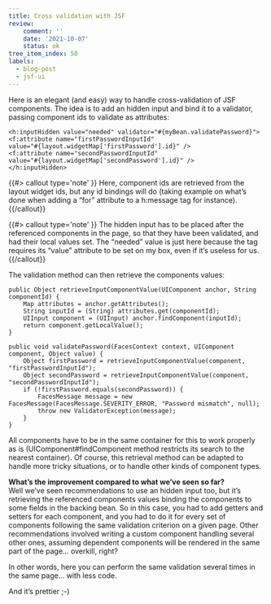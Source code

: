 ```yaml
---
title: Cross validation with JSF
review:
    comment: ''
    date: '2021-10-07'
    status: ok
tree_item_index: 50
labels:
  - blog-post
  - jsf-ui
---
```


Here is an elegant (and easy) way to handle cross-validation of JSF components. The idea is to add an hidden input and bind it to a validator, passing component ids to validate as attributes:
```
<h:inputHidden value="needed" validator="#{myBean.validatePassword}">
<f:attribute name="firstPasswordInputId"
value="#{layout.widgetMap['firstPassword'].id}" />
<f:attribute name="secondPasswordInputId"
value="#{layout.widgetMap['secondPassword'].id}" />
</h:inputHidden>
```

{{#> callout type='note' }}
Here, component ids are retrieved from the layout widget ids, but any id bindings will do (taking example on what’s done when adding a “for” attribute to a h:message tag for instance).
{{/callout}}

{{#> callout type='note' }}
The hidden input has to be placed after the referenced components in the page, so that they have been validated, and had their local values set.
The “needed” value is just here because the tag requires its “value” attribute to be set on my box, even if it’s useless for us.
{{/callout}}

The validation method can then retrieve the components values:
```
public Object retrieveInputComponentValue(UIComponent anchor, String componentId) {
    Map attributes = anchor.getAttributes();
    String inputId = (String) attributes.get(componentId);
    UIInput component = (UIInput) anchor.findComponent(inputId);
    return component.getLocalValue();
}

public void validatePassword(FacesContext context, UIComponent component, Object value) {
    Object firstPassword = retrieveInputComponentValue(component, "firstPasswordInputId");
    Object secondPassword = retrieveInputComponentValue(component, "secondPasswordInputId");
    if (!firstPassword.equals(secondPassword)) {
        FacesMessage message = new FacesMessage(FacesMessage.SEVERITY_ERROR, "Password mismatch", null);
        throw new ValidatorException(message);
    }
}
```

All components have to be in the same container for this to work properly as is (UIComponent#findComponent method restricts its search to the nearest container). Of course, this retrieval method can be adapted to handle more tricky situations, or to handle other kinds of component types.

**What’s the improvement compared to what we’ve seen so far?**</br>
Well we’ve seen recommendations to use an hidden input too, but it’s retrieving the referenced components values binding the components to some fields in the backing bean. So in this case, you had to add getters and setters for each component, and you had to do it for every set of components following the same validation criterion on a given page. Other recommendations involved writing a custom component handling several other ones, assuming dependent components will be rendered in the same part of the page… overkill, right?

In other words, here you can perform the same validation several times in the same page… with less code.

And it’s prettier ;-)
